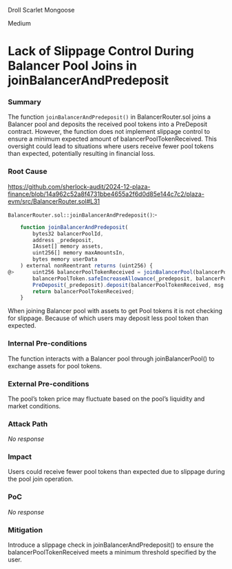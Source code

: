 Droll Scarlet Mongoose

Medium

# Lack of Slippage Control During Balancer Pool Joins in joinBalancerAndPredeposit

### Summary

The function `joinBalancerAndPredeposit()` in BalancerRouter.sol joins a Balancer pool and deposits the received pool tokens into a PreDeposit contract. However, the function does not implement slippage control to ensure a minimum expected amount of balancerPoolTokenReceived. This oversight could lead to situations where users receive fewer pool tokens than expected, potentially resulting in financial loss.

### Root Cause

https://github.com/sherlock-audit/2024-12-plaza-finance/blob/14a962c52a8f4731bbe4655a2f6d0d85e144c7c2/plaza-evm/src/BalancerRouter.sol#L31

`BalancerRouter.sol::joinBalancerAndPredeposit()`:-

```javascript
    function joinBalancerAndPredeposit(
        bytes32 balancerPoolId,
        address _predeposit,
        IAsset[] memory assets,
        uint256[] memory maxAmountsIn,
        bytes memory userData
    ) external nonReentrant returns (uint256) {
@>      uint256 balancerPoolTokenReceived = joinBalancerPool(balancerPoolId, assets, maxAmountsIn, userData);
        balancerPoolToken.safeIncreaseAllowance(_predeposit, balancerPoolTokenReceived);
        PreDeposit(_predeposit).deposit(balancerPoolTokenReceived, msg.sender);
        return balancerPoolTokenReceived;
    }
```

When joining Balancer pool with assets to get Pool tokens it is not checking for slippage. Because of which users may deposit less pool token than expected.

### Internal Pre-conditions

The function interacts with a Balancer pool through joinBalancerPool() to exchange assets for pool tokens.

### External Pre-conditions

The pool’s token price may fluctuate based on the pool’s liquidity and market conditions.

### Attack Path

_No response_

### Impact

Users could receive fewer pool tokens than expected due to slippage during the pool join operation.

### PoC

_No response_

### Mitigation

Introduce a slippage check in joinBalancerAndPredeposit() to ensure the balancerPoolTokenReceived meets a minimum threshold specified by the user.